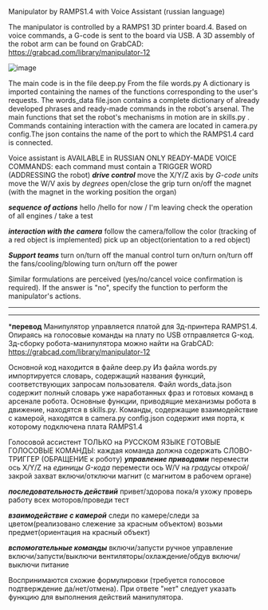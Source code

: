 Manipulator by RAMPS1.4 with Voice Assistant (russian language)

The manipulator is controlled by a RAMPS1 3D printer board.4. Based on voice commands, a G-code is sent to the board via USB.
A 3D assembly of the robot arm can be found on GrabCAD: https://grabcad.com/library/manipulator-12

![image](https://github.com/user-attachments/assets/7be853da-c200-420a-b2b4-3142e79782d6)


The main code is in the file deep.py
From the file words.py A dictionary is imported containing the names of the functions corresponding to the user's requests.
The words_data file.json contains a complete dictionary of already developed phrases and ready-made commands in the robot's arsenal.
The main functions that set the robot's mechanisms in motion are in skills.py .
Commands containing interaction with the camera are located in camera.py
config.The json contains the name of the port to which the RAMPS1.4 card is connected.


Voice assistant is AVAILABLE in RUSSIAN ONLY
READY-MADE VOICE COMMANDS:
each command must contain a TRIGGER WORD (ADDRESSING the robot)
***drive control***
move the X/Y/Z axis by *G-code units*
move the W/V axis by *degrees*
open/close the grip
turn on/off the magnet (with the magnet in the working position the organ)

***sequence of actions***
hello /hello
for now / I'm leaving
check the operation of all engines / take a test

***interaction with the camera***
follow the camera/follow the color (tracking of a red object is implemented)
pick up an object(orientation to a red object)

***Support teams***
turn on/turn off the manual control
turn on/turn on/turn off the fans/cooling/blowing
turn on/turn off the power

Similar formulations are perceived (yes/no/cancel voice confirmation is required). If the answer is "no", specify the function to perform the manipulator's actions.

****************************
****************************
***********перевод**********
Манипулятор управляется платой для 3д-принтера RAMPS1.4. Опираясь на голосовые команды на плату по USB отправляется G-код.
3д-сборку робота-манипулятора можно найти на GrabCAD: https://grabcad.com/library/manipulator-12

Основной код находится в файле deep.py
Из файла words.py импортируется словарь, содержащий названия функций, соответствующих запросам пользователя.
Файл words_data.json содержит полный словарь уже наработанных фраз и готовых команд в арсенале робота.
Основные функции, приводящие механизмы робота в движение, находятся в skills.py.
Команды, содержащие взаимодействие с камерой, находятся в camera.py
config.json содержит имя порта, к которому подключена плата RAMPS1.4

Голосовой ассистент ТОЛЬКО на РУССКОМ ЯЗЫКЕ
ГОТОВЫЕ ГОЛОСОВЫЕ КОМАНДЫ:
каждая команда должна содержать СЛОВО-ТРИГГЕР (ОБРАЩЕНИЕ к роботу)
***управление приводами***
перемести ось X/Y/Z на *единицы G-кода*
перемести ось W/V на *градусы*
открой/закрой захват
включи/отключи магнит (с магнитом в рабочем органе)

***последовательность действий***
привет/здорова
пока/я ухожу
проверь работу всех моторов/проведи тест

***взаимодействие с камерой***
следи по камере/следи за цветом(реализовано слежение за красным объектом)
возьми предмет(ориентация на красный объект)

***вспомогательные команды***
включи/запусти ручное управление
включи/запусти/выключи вентиляторы/охлаждение/обдув
включи/выключи питание

Воспринимаются схожие формулировки (требуется голосовое подтверждение да/нет/отмена). При ответе "нет" следует указать функцию для выполнения действий манипулятора.
